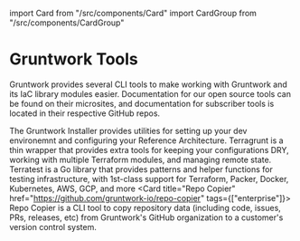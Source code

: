 import Card from "/src/components/Card"
import CardGroup from "/src/components/CardGroup"

# Gruntwork Tools

Gruntwork provides several CLI tools to make working with Gruntwork and its IaC library modules easier. Documentation for our open source tools can be found on their microsites, and documentation for subscriber tools is located in their respective GitHub repos.

<CardGroup cols={2}>

<Card
  title="Gruntwork Installer"
  href="https://github.com/gruntwork-io/gruntwork-installer">
The Gruntwork Installer provides utilities for setting up your dev environemnt and configuring your Reference Architecture.
</Card>
<Card
  title="Terragrunt"
  href="https://terragrunt.gruntwork.io">
Terragrunt is a thin wrapper that provides extra tools for keeping your configurations DRY, working with multiple Terraform modules, and managing remote state.
</Card>
<Card
  title="Terratest"
  href="https://terratest.gruntwork.io">
Terratest is a Go library that provides patterns and helper functions for testing infrastructure, with 1st-class support for Terraform, Packer, Docker, Kubernetes, AWS, GCP, and more
</Card>
<Card
title="Repo Copier"
href="https://github.com/gruntwork-io/repo-copier"
tags={["enterprise"]}>
Repo Copier is a CLI tool to copy repository data (including code, issues, PRs, releases, etc) from Gruntwork's GitHub organization to a customer's version control system.
</Card>

</CardGroup>


<!-- ##DOCS-SOURCER-START
{
  "sourcePlugin": "local-copier",
  "hash": "53f66a2ca74796be0acd18df9bdfffc7"
}
##DOCS-SOURCER-END -->
